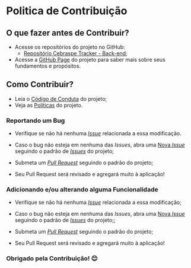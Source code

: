 # Politica de Contribuição

## O que fazer antes de Contribuir?

* Acesse os repositórios do projeto no GitHub:
    * [Repositório Cebraspe Tracker - Back-end](https://github.com/fga-eps-mds/Cebraspe-Tracker);
* Acesse a [GitHub Page]() do projeto para saber mais sobre seus fundamentos
 e propósitos.


## Como Contribuir?

* Leia o [Código de Conduta]() do projeto;
* Veja as [Políticas]() do projeto.

### Reportando um Bug

* Verifique se não há nenhuma [_Issue_](https://github.com/Interacao-Humano-Computador/2022.2-Grupo3-IHC/issues) relacionada a essa modificação.

* Caso o bug não esteja em nenhuma das _Issues_, abra uma [Nova _Issue_](https://github.com/Interacao-Humano-Computador/2022.2-Grupo3-IHC/issues/new) seguindo o padrão de [_Issues_]() do projeto;

* Submeta um [_Pull Request_](https://github.com/Interacao-Humano-Computador/2022.2-Grupo3-IHC/pulls) seguindo o padrão do projeto;

* Seu Pull Request será revisado e agregará muito à aplicação!

### Adicionando e/ou alterando alguma Funcionalidade

* Verifique se não há nenhuma [_Issue_](https://github.com/Interacao-Humano-Computador/2022.2-Grupo3-IHC/issues) relacionada a essa modificação;

* Caso o bug não esteja em nenhuma das _Issues_, abra uma [Nova _Issue_](https://github.com/Interacao-Humano-Computador/2022.2-Grupo3-IHC/issues/new) seguindo o padrão de [_Issues_]() do projeto;;

* Submeta um [_Pull Request_](https://github.com/Interacao-Humano-Computador/2022.2-Grupo3-IHC/pulls) seguindo o padrão do projeto;

* Seu Pull Request será revisado e agregará muito à aplicação!

### Obrigado pela Contribuição! 😊
